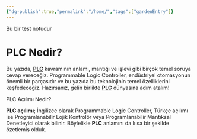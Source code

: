 ```yaml
---
{"dg-publish":true,"permalink":"/home/","tags":["gardenEntry"]}
---
```


Bu bir test notudur
# PLC Nedir?

Bu yazıda, **[PLC](https://www.adsmuhendislik.com.tr/blog/plc)** [](https://www.adsmuhendislik.com.tr/blog/plc)kavramının anlamı, mantığı ve işlevi gibi birçok temel soruya cevap vereceğiz. Programmable Logic Controller, endüstriyel otomasyonun önemli bir parçasıdır ve bu yazıda bu teknolojinin temel özelliklerini keşfedeceğiz. Hazırsanız, gelin birlikte **[PLC](https://www.adsmuhendislik.com.tr/blog/plc)** dünyasına adım atalım!

PLC Açılımı Nedir?  

**PLC açılımı**; İngilizce olarak Programmable Logic Controller, Türkçe açılımı ise Programlanabilir Lojik Kontrolör veya Programlanabilir Mantıksal Denetleyici olarak bilinir. Böylelikle **PLC** anlamını da kısa bir şekilde özetlemiş olduk.



